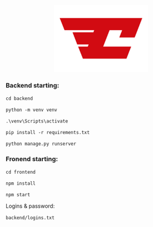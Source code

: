 <div id="header" align="center">
  <img src="https://github.com/ViktorKula/Project_Silant/blob/main/frontend/src/img/Header/logo.module.png" width="250"/>
</div>

### Backend starting:

```
cd backend
```
```
python -m venv venv
```
```
.\venv\Scripts\activate
```
```
pip install -r requirements.txt
```
```
python manage.py runserver
```

### Fronend starting:
```
cd frontend
```
```
npm install
```
```
npm start
```

Logins & password:
```
backend/logins.txt
```
